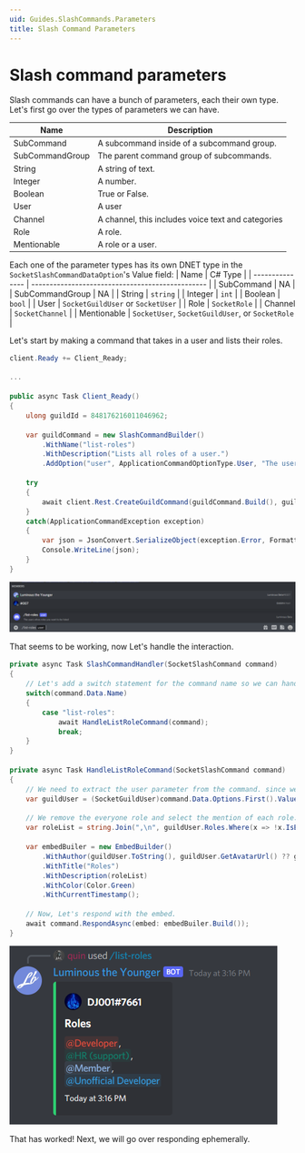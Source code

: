 ```yaml
---
uid: Guides.SlashCommands.Parameters
title: Slash Command Parameters
---
```


# Slash command parameters

Slash commands can have a bunch of parameters, each their own type. Let's first go over the types of parameters we can have.

| Name            | Description                                        |
| --------------- | -------------------------------------------------- |
| SubCommand      | A subcommand inside of a subcommand group.         |
| SubCommandGroup | The parent command group of subcommands.           |
| String          | A string of text.                                  |
| Integer         | A number.                                          |
| Boolean         | True or False.                                     |
| User            | A user                                             |
| Channel         | A channel, this includes voice text and categories |
| Role            | A role.                                            |
| Mentionable     | A role or a user.                                  |

Each one of the parameter types has its own DNET type in the `SocketSlashCommandDataOption`'s Value field:
| Name | C# Type |
| --------------- | ------------------------------------------------ |
| SubCommand | NA |
| SubCommandGroup | NA |
| String | `string` |
| Integer | `int` |
| Boolean | `bool` |
| User | `SocketGuildUser` or `SocketUser` |
| Role | `SocketRole` |
| Channel | `SocketChannel` |
| Mentionable | `SocketUser`, `SocketGuildUser`, or `SocketRole` |

Let's start by making a command that takes in a user and lists their roles.

```cs
client.Ready += Client_Ready;

...

public async Task Client_Ready()
{
    ulong guildId = 848176216011046962;

    var guildCommand = new SlashCommandBuilder()
        .WithName("list-roles")
        .WithDescription("Lists all roles of a user.")
        .AddOption("user", ApplicationCommandOptionType.User, "The users whos roles you want to be listed", isRequired: true);

    try
    {
        await client.Rest.CreateGuildCommand(guildCommand.Build(), guildId);
    }
    catch(ApplicationCommandException exception)
    {
        var json = JsonConvert.SerializeObject(exception.Error, Formatting.Indented);
        Console.WriteLine(json);
    }
}

```

![list roles command](images/listroles1.png)

That seems to be working, now Let's handle the interaction.

```cs
private async Task SlashCommandHandler(SocketSlashCommand command)
{
    // Let's add a switch statement for the command name so we can handle multiple commands in one event.
    switch(command.Data.Name)
    {
        case "list-roles":
            await HandleListRoleCommand(command);
            break;
    }
}

private async Task HandleListRoleCommand(SocketSlashCommand command)
{
    // We need to extract the user parameter from the command. since we only have one option and it's required, we can just use the first option.
    var guildUser = (SocketGuildUser)command.Data.Options.First().Value;

    // We remove the everyone role and select the mention of each role.
    var roleList = string.Join(",\n", guildUser.Roles.Where(x => !x.IsEveryone).Select(x => x.Mention));

    var embedBuiler = new EmbedBuilder()
        .WithAuthor(guildUser.ToString(), guildUser.GetAvatarUrl() ?? guildUser.GetDefaultAvatarUrl())
        .WithTitle("Roles")
        .WithDescription(roleList)
        .WithColor(Color.Green)
        .WithCurrentTimestamp();

    // Now, Let's respond with the embed.
    await command.RespondAsync(embed: embedBuiler.Build());
}
```

![working list roles](images/listroles2.png)

That has worked! Next, we will go over responding ephemerally.
